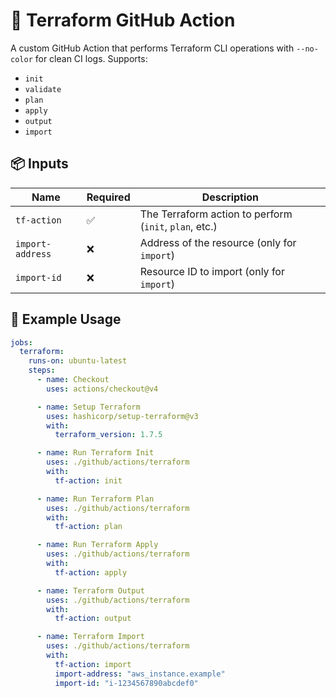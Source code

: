 # 🚀 Terraform GitHub Action

A custom GitHub Action that performs Terraform CLI operations with `--no-color` for clean CI logs. Supports:

- `init`
- `validate`
- `plan`
- `apply`
- `output`
- `import`

## 📦 Inputs

| Name             | Required | Description                                              |
|------------------|----------|----------------------------------------------------------|
| `tf-action`      | ✅       | The Terraform action to perform (`init`, `plan`, etc.)  |
| `import-address` | ❌       | Address of the resource (only for `import`)             |
| `import-id`      | ❌       | Resource ID to import (only for `import`)               |

## 🧰 Example Usage

```yaml
jobs:
  terraform:
    runs-on: ubuntu-latest
    steps:
      - name: Checkout
        uses: actions/checkout@v4

      - name: Setup Terraform
        uses: hashicorp/setup-terraform@v3
        with:
          terraform_version: 1.7.5

      - name: Run Terraform Init
        uses: ./github/actions/terraform
        with:
          tf-action: init

      - name: Run Terraform Plan
        uses: ./github/actions/terraform
        with:
          tf-action: plan

      - name: Run Terraform Apply
        uses: ./github/actions/terraform
        with:
          tf-action: apply

      - name: Terraform Output
        uses: ./github/actions/terraform
        with:
          tf-action: output

      - name: Terraform Import
        uses: ./github/actions/terraform
        with:
          tf-action: import
          import-address: "aws_instance.example"
          import-id: "i-1234567890abcdef0"
